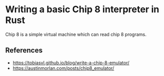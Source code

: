 # Writing a basic Chip 8 interpreter in Rust

Chip 8 is a simple virtual machine which can read chip 8 programs.



## References
* https://tobiasvl.github.io/blog/write-a-chip-8-emulator/
* https://austinmorlan.com/posts/chip8_emulator/
